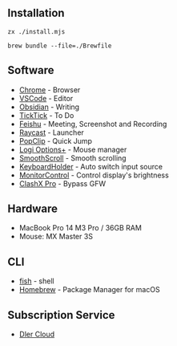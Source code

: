 ## Installation

```shell
zx ./install.mjs
```

```shell
brew bundle --file=./Brewfile
```

## Software

* [Chrome](Chrome/Chrome.md) - Browser
* [VSCode](https://code.visualstudio.com/) - Editor
* [Obsidian](https://obsidian.md/) - Writing
* [TickTick](https://ticktick.com/) - To Do
* [Feishu](https://www.feishu.cn/) - Meeting, Screenshot and Recording
* [Raycast](https://raycast.com) - Launcher
* [PopClip](https://pilotmoon.com/popclip/) - Quick Jump
* [Logi Options+](https://www.logitech.com/en-us/software/logi-options-plus.html) - Mouse manager
* [SmoothScroll](https://www.smoothscroll.net/mac/) - Smooth scrolling
* [KeyboardHolder](https://github.com/leaves615/KeyboardHolder) - Auto switch input source
* [MonitorControl](https://github.com/MonitorControl/MonitorControl) - Control display's brightness
* [ClashX Pro](https://install.appcenter.ms/users/clashx/apps/clashx-pro/distribution_groups/public) - Bypass GFW

## Hardware

* MacBook Pro 14 M3 Pro / 36GB RAM
* Mouse: MX Master 3S

## CLI

* [fish](https://fishshell.com/) - shell
* [Homebrew](https://brew.sh/) - Package Manager for macOS

## Subscription Service

* [Dler Cloud](https://dlercloud.com/)

